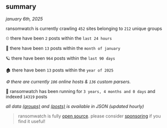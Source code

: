 
## summary
_january 6th, 2025_

ransomwatch is currently crawling `452` sites belonging to `212` unique groups

⏲ there have been `2` posts within the `last 24 hours`

🦈 there have been `13` posts within the `month of january`

🪐 there have been `964` posts within the `last 90 days`

🏚 there have been `13` posts within the `year of 2025`

_⚙️ there are currently `106` online hosts & `136` custom parsers._

🦕 ransomwatch has been running for `3 years, 4 months and 0 days` and indexed `14319` posts

_all data  [(groups)](http://ransomwhat.telemetry.ltd/groups) and [(posts)](http://ransomwhat.telemetry.ltd/posts) is available in JSON (updated hourly)_

> ransomwatch is fully [open source](https://github.com/joshhighet/ransomwatch#ransomwatch--). please consider [sponsoring](https://github.com/sponsors/joshhighet) if you find it useful!
